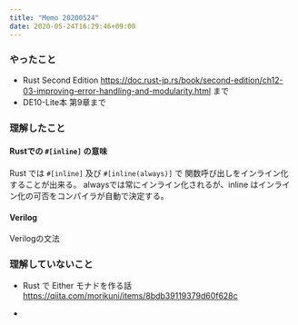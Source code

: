 ```yaml
---
title: "Memo 20200524"
date: 2020-05-24T16:29:46+09:00
---
```


### やったこと
- Rust Second Edition https://doc.rust-jp.rs/book/second-edition/ch12-03-improving-error-handling-and-modularity.html まで
- DE10-Lite本 第9章まで

### 理解したこと

#### Rustでの `#[inline]` の意味

Rust では `#[inline]` 及び `#[inline(always)]` で 関数呼び出しをインライン化することが出来る。
alwaysでは常にインライン化されるが、inline はインライン化の可否をコンパイラが自動で決定する。

#### Verilog

Verilogの文法


### 理解していないこと
- Rust で Either モナドを作る話 https://qiita.com/morikuni/items/8bdb39119379d60f628c

- 

